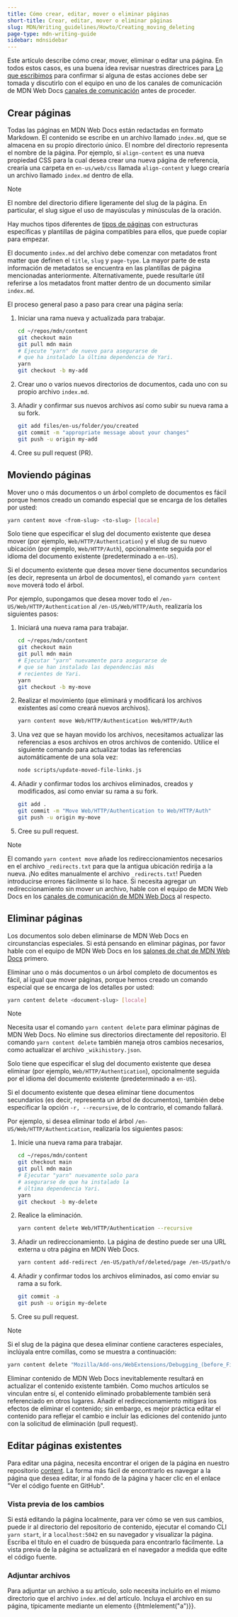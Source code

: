 ```yaml
---
title: Cómo crear, editar, mover o eliminar páginas
short-title: Crear, editar, mover o eliminar páginas
slug: MDN/Writing_guidelines/Howto/Creating_moving_deleting
page-type: mdn-writing-guide
sidebar: mdnsidebar
---
```


Este artículo describe cómo crear, mover, eliminar o editar una página.
En todos estos casos, es una buena idea revisar nuestras directrices para [Lo que escribimos](/es/docs/MDN/Writing_guidelines/What_we_write) para confirmar si alguna de estas acciones debe ser tomada y discutirlo con el equipo en uno de los canales de comunicación de MDN Web Docs [canales de comunicación](/es/docs/MDN/Community/Communication_channels) antes de proceder.

## Crear páginas

Todas las páginas en MDN Web Docs están redactadas en formato Markdown. El contenido se escribe en un archivo llamado `index.md`, que se almacena en su propio directorio único. El nombre del directorio representa el nombre de la página. Por ejemplo, si `align-content` es una nueva propiedad CSS para la cual desea crear una nueva página de referencia, crearía una carpeta en `en-us/web/css` llamada `align-content` y luego crearía un archivo llamado `index.md` dentro de ella.

> [!NOTE]
> El nombre del directorio difiere ligeramente del slug de la página. En particular, el slug sigue el uso de mayúsculas y minúsculas de la oración.

Hay muchos tipos diferentes de [tipos de páginas](/es/docs/MDN/Writing_guidelines/Page_structures/Page_types) con estructuras específicas y plantillas de página compatibles para ellos, que puede copiar para empezar.

El documento `index.md` del archivo debe comenzar con metadatos front matter que definen el `title`, `slug` y `page-type`. La mayor parte de esta información de metadatos se encuentra en las plantillas de página mencionadas anteriormente. Alternativamente, puede resultarle útil referirse a los metadatos front matter dentro de un documento similar `index.md`.

El proceso general paso a paso para crear una página sería:

1. Iniciar una rama nueva y actualizada para trabajar.

   ```bash
   cd ~/repos/mdn/content
   git checkout main
   git pull mdn main
   # Ejecute "yarn" de nuevo para asegurarse de
   # que ha instalado la última dependencia de Yari.
   yarn
   git checkout -b my-add
   ```

2. Crear uno o varios nuevos directorios de documentos, cada uno con su propio archivo `index.md`.

3. Añadir y confirmar sus nuevos archivos así como subir su nueva rama a su fork.

   ```bash
   git add files/en-us/folder/you/created
   git commit -m "appropriate message about your changes"
   git push -u origin my-add
   ```

4. Cree su pull request (PR).

## Moviendo páginas

Mover uno o más documentos o un árbol completo de documentos es fácil
porque hemos creado un comando especial que se encarga de los detalles por usted:

```bash
yarn content move <from-slug> <to-slug> [locale]
```

Solo tiene que especificar el slug del documento existente que desea mover (por ejemplo, `Web/HTTP/Authentication`) y el slug de su nuevo ubicación (por ejemplo, `Web/HTTP/Auth`), opcionalmente seguida por el idioma del documento existente (predeterminado a `en-US`).

Si el documento existente que desea mover tiene documentos secundarios (es decir, representa un árbol de documentos), el comando `yarn content move` moverá todo el árbol.

Por ejemplo, supongamos que desea mover todo el `/en-US/Web/HTTP/Authentication` al `/en-US/Web/HTTP/Auth`, realizaría los siguientes pasos:

1. Iniciará una nueva rama para trabajar.

   ```bash
   cd ~/repos/mdn/content
   git checkout main
   git pull mdn main
   # Ejecutar "yarn" nuevamente para asegurarse de 
   # que se han instalado las dependencias más 
   # recientes de Yari.
   yarn
   git checkout -b my-move
   ```

2. Realizar el movimiento (que eliminará y modificará los archivos existentes así como creará nuevos archivos).

   ```bash
   yarn content move Web/HTTP/Authentication Web/HTTP/Auth
   ```

3. Una vez que se hayan movido los archivos, necesitamos actualizar las referencias a esos archivos en otros archivos de contenido. Utilice el siguiente comando para actualizar todas las referencias automáticamente de una sola vez:

   ```bash
   node scripts/update-moved-file-links.js
   ```

4. Añadir y confirmar todos los archivos eliminados, creados y modificados, así como enviar su rama a su fork.

   ```bash
   git add .
   git commit -m "Move Web/HTTP/Authentication to Web/HTTP/Auth"
   git push -u origin my-move
   ```

5. Cree su pull request.

> [!NOTE]
> El comando `yarn content move` añade los redireccionamientos necesarios en el archivo `_redirects.txt` para que la antigua ubicación redirija a la nueva. ¡No edites manualmente el archivo `_redirects.txt`! Pueden introducirse errores fácilmente si lo hace. Si necesita agregar un redireccionamiento sin mover un archivo, hable con el equipo de MDN Web Docs en los [canales de comunicación de MDN Web Docs](/es/docs/MDN/Community/Communication_channels) al respecto. 

## Eliminar páginas

Los documentos solo deben eliminarse de MDN Web Docs en circunstancias especiales. Si está pensando en eliminar páginas, por favor hable con el equipo de MDN Web Docs en los [salones de chat de MDN Web Docs](/es/docs/MDN/Community/Communication_channels#chat_rooms) primero.

Eliminar uno o más documentos o un árbol completo de documentos es fácil, al igual que mover páginas, porque hemos creado un comando especial que se encarga de los detalles por usted:

```bash
yarn content delete <document-slug> [locale]
```

> [!NOTE]
> Necesita usar el comando `yarn content delete` para eliminar páginas de MDN Web Docs. No elimine sus directorios directamente del repositorio. El comando `yarn content delete` también maneja otros cambios necesarios, como actualizar el archivo `_wikihistory.json`.

Solo tiene que especificar el slug del documento existente que desea eliminar (por ejemplo, `Web/HTTP/Authentication`), opcionalmente seguida por el idioma del documento existente (predeterminado a `en-US`).

Si el documento existente que desea eliminar tiene documentos secundarios (es decir, representa un árbol de documentos), también debe especificar la opción `-r, --recursive`, de lo contrario, el comando fallará.

Por ejemplo, si desea eliminar todo el árbol `/en-US/Web/HTTP/Authentication`, realizaría los siguientes pasos:

1. Inicie una nueva rama para trabajar.

   ```bash
   cd ~/repos/mdn/content
   git checkout main
   git pull mdn main
   # Ejecutar "yarn" nuevamente solo para 
   # asegurarse de que ha instalado la 
   # última dependencia Yari.
   yarn
   git checkout -b my-delete
   ```

2. Realice la eliminación.

   ```bash
   yarn content delete Web/HTTP/Authentication --recursive
   ```

3. Añadir un redireccionamiento. La página de destino puede ser una URL externa u otra página en MDN Web Docs.

   ```bash
   yarn content add-redirect /en-US/path/of/deleted/page /en-US/path/of/target/page
   ```

4. Añadir y confirmar todos los archivos eliminados, así como enviar su rama a su fork.

   ```bash
   git commit -a
   git push -u origin my-delete
   ```

5. Cree su pull request.

> [!NOTE]
> Si el slug de la página que desea eliminar contiene caracteres especiales, inclúyala entre comillas, como se muestra a continuación:
>
> ```bash
> yarn content delete "Mozilla/Add-ons/WebExtensions/Debugging_(before_Firefox_50)"
> ```

Eliminar contenido de MDN Web Docs inevitablemente resultará en actualizar el contenido existente también. Como muchos artículos se vinculan entre sí, el contenido eliminado probablemente también será referenciado en otros lugares. Añadir el redireccionamiento mitigará los efectos de eliminar el contenido; sin embargo, es mejor práctica editar el contenido para reflejar el cambio e incluir las ediciones del contenido junto con la solicitud de eliminación (pull request).

## Editar páginas existentes

Para editar una página, necesita encontrar el origen de la página en nuestro repositorio [content](https://github.com/mdn/content). La forma más fácil de encontrarlo es navegar a la página que desea editar, ir al fondo de la página y hacer clic en el enlace "Ver el código fuente en GitHub".

### Vista previa de los cambios

Si está editando la página localmente, para ver cómo se ven sus cambios, puede ir al directorio del repositorio de contenido, ejecutar el comando CLI `yarn start`, ir a `localhost:5042` en su navegador y visualizar la página. Escriba el título en el cuadro de búsqueda para encontrarlo fácilmente. La vista previa de la página se actualizará en el navegador a medida que edite el código fuente.

### Adjuntar archivos

Para adjuntar un archivo a su artículo, solo necesita incluirlo en el mismo directorio que el archivo `index.md` del artículo. Incluya el archivo en su página, típicamente mediante un elemento {{htmlelement("a")}}.
